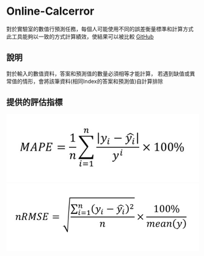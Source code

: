 # Online-Calcerror
對於實驗室的數值行預測任務，每個人可能使用不同的誤差衡量標準和計算方式
此工具能夠以一致的方式計算績效，使結果可以被比較
[GitHub](https://github.com/Chang-Siang/Online-Calcerror/)

## 說明
對於輸入的數值資料，答案和預測值的數量必須相等才能計算，
若遇到缺值或異常值的情形，會將該筆資料(相同Index的答案和預測值)自計算排除

## 提供的評估指標
![image](https://github.com/Chang-Siang/Online-Calcerror/blob/master/public/MAPE.jpg?raw=true)
![image](https://github.com/Chang-Siang/Online-Calcerror/blob/master/public/nRMSE.jpg?raw=true)
